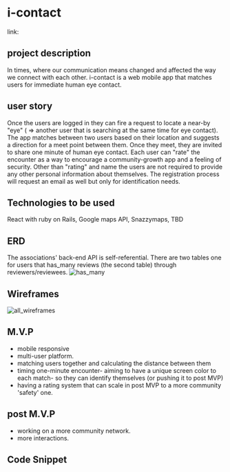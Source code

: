 # i-contact
link: 

## project description 
In times, where our communication means changed and affected the way we connect with each other. i-contact is a web mobile app that matches users for immediate human eye contact.

## user story
Once the users are logged in they can fire a request to locate a near-by "eye" ( => another user that is searching at the same time for eye contact). The app matches between two users based on their location and suggests a direction for a meet point between them. Once they meet, they are invited to share one minute of human eye contact. Each user can "rate" the encounter as a way to encourage a community-growth app and a feeling of security. Other than "rating" and name the users are not required to provide any other personal information about themselves. The registration process will request an email as well but only for identification needs.

## Technologies to be used
React with ruby on Rails, Google maps API, Snazzymaps, TBD

## ERD
The associations' back-end API is self-referential. There are two tables one for users that has_many reviews (the second table) through reviewers/reviewees.
![has_many](https://i.imgur.com/LRGQmWD.jpg)

## Wireframes
![all_wireframes](https://i.imgur.com/c2TSuQq.jpg)

## M.V.P
- mobile responsive
- multi-user platform.
- matching users together and calculating the distance between them
- timing one-minute encounter- aiming to have a unique screen color to each match- so they can identify themselves (or pushing it to post MVP)
- having a rating system that can scale in post MVP to a more community 'safety' one. 

## post M.V.P
- working on a more community network. 
- more interactions. 

## Code Snippet
